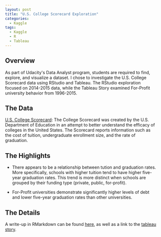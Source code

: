 ```yaml
---
layout: post
title: "U.S. College Scorecard Exploration"
categories:
  - Kaggle
tags:
  - Kaggle
  - R
  - Tableau
---
```


## Overview

As part of Udacity's Data Analyst program, students are required to find, explore, and visualize a dataset. I chose to investigate the U.S. College Scorecard data using RStudio and Tableau. The RStudio exploration focused on 2014-2015 data, while the Tableau Story examined For-Profit university behavior from 1996-2015.

## The Data

[U.S. College Scorecard](https://www.kaggle.com/noriuk/us-college-scorecard-data-19962015): The College Scorecard was created by the U.S. Department of Education in an attempt to better understand the efficacy of colleges in the United States. The Scorecard reports information such as the cost of tuition, undergraduate enrollment size, and the rate of graduation. 

## The Highlights

* There appears to be a relationship between tution and graduation rates. More specifically, schools with higher tuition tend to have higher five-year graduation rates. This trend is more distinct when schools are grouped by their funding type (private, public, for-profit).

* For-Profit universities demonstrate significantly higher levels of debt and lower five-year graduation rates than other universities.

## The Details

A write-up in RMarkdown can be found [here](https://github.com/justinrgarrard/CollegeScorecardAnalysis), as well as a link to the [tableau story](https://public.tableau.com/views/NanodegreeDataVisProjectII/For-ProfitUniversityConcerns?:embed=y&:display_count=yes).
